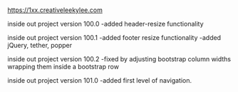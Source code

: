 # 
https://1xx.creativeleekylee.com


inside out project version 100.0
  -added header-resize functionality
  
inside out project version 100.1
  -added footer resize functionality
  -added jQuery, tether, popper
  
inside out project version 100.2
  -fixed by adjusting bootstrap column widths wrapping
  them inside a bootstrap row

inside out project version 101.0
  -added first level of navigation.